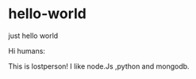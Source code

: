 # hello-world
just hello world

Hi humans:


This is lostperson! I like node.Js ,python and mongodb.
